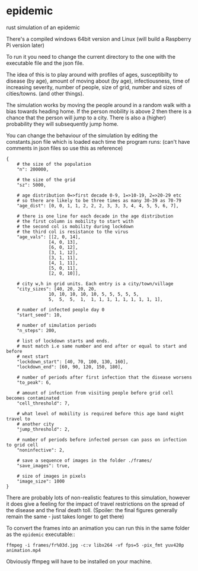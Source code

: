 # epidemic
rust simulation of an epidemic

There's a compiled windows 64bit version and Linux (will build a Raspberry Pi version
later)

To run it you need to change the current directory to the one with the executable
file and the json file.

The idea of this is to play around with profiles of ages, susceptibilty to disease
(by age), amount of moving about (by age), infectiousness, time of increasing severity,
number of people, size of grid, number and sizes of cities/towns. (and other things).

The simulation works by moving the people around in a random walk with a bias towards
heading home. If the person mobility is above 2 then there is a chance that the person
will jump to a city. There is also a (higher) probability they will subsequently jump home.

You can change the behaviour of the simulation by editing the constants.json file
which is loaded each time the program runs:
(can't have comments in json files so use this as reference)

    {
        # the size of the population
        "n": 200000,

        # the size of the grid
        "sz": 5000,

        # age distribution 0=>first decade 0-9, 1=>10-19, 2=>20-29 etc
        # so there are likely to be three times as many 30-39 as 70-79
        "age_dist": [0, 0, 1, 1, 2, 2, 2, 3, 3, 3, 4, 4, 5, 5, 6, 7],

        # there is one line for each decade in the age distribution
        # the first column is mobility to start with
        # the second col is mobility during lockdown
        # the third col is resistance to the virus
        "age_vals": [[2, 0, 14],
                    [4, 0, 13],
                    [6, 0, 12],
                    [3, 1, 12],
                    [3, 1, 11],
                    [4, 1, 11],
                    [5, 0, 11],
                    [2, 0, 10]],

        # city w,h in grid units. Each entry is a city/town/village
        "city_sizes": [40, 20, 20, 20,
                    10, 10, 10, 10, 10, 5, 5, 5, 5, 5,
                    5,  5,  5,  1,  1, 1, 1, 1, 1, 1, 1, 1, 1],

        # number of infected people day 0
        "start_seed": 10,

        # number of simulation periods
        "n_steps": 200,

        # list of lockdown starts and ends.
        # must match i.e same number and end after or equal to start and before
        # next start
        "lockdown_start": [40, 70, 100, 130, 160],
        "lockdown_end": [60, 90, 120, 150, 180],

        # number of periods after first infection that the disease worsens
        "to_peak": 6,

        # amount of infection from visiting people before grid cell becomes contaminated
        "cell_threshold": 7,

        # what level of mobility is required before this age band might travel to
        # another city
        "jump_threshold": 2,

        # number of periods before infected person can pass on infection to grid cell
        "noninfective": 2,

        # save a sequence of images in the folder ./frames/
        "save_images": true,

        # size of images in pixels
        "image_size": 1000
    }

There are probably lots of non-realistic features to this simulation, however it
does give a feeling for the impact of travel restrictions on the spread of the
disease and the final death toll. (Spoiler: the final figures generally remain
the same - just takes longer to get there)

To convert the frames into an animation you can run this in the same folder as
the ``epidemic`` executable::

    ffmpeg -i frames/fr%03d.jpg -c:v libx264 -vf fps=5 -pix_fmt yuv420p animation.mp4

Obviously ffmpeg will have to be installed on your machine.